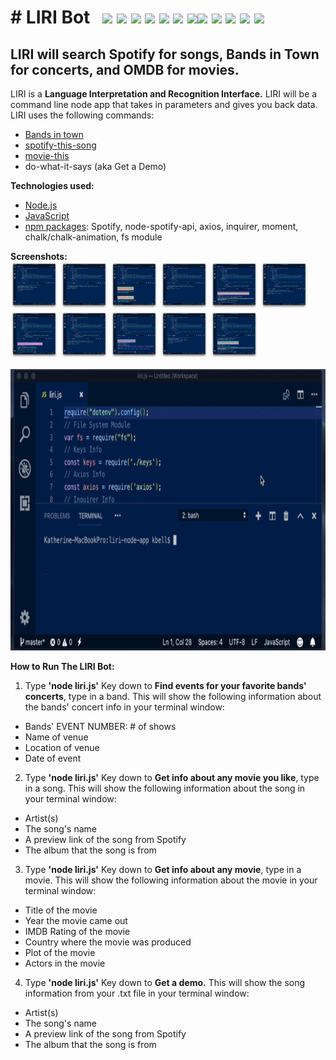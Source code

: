 # &#35; LIRI Bot &#160; <img src="https://img.icons8.com/color/48/000000/drum-set.png">&nbsp;<img src="https://img.icons8.com/color/48/000000/metal-music.png">&nbsp;<img src="https://img.icons8.com/color/48/000000/electronic-music.png">&nbsp;<img src="https://img.icons8.com/color/48/000000/rock-music.png">&nbsp;<img src="https://img.icons8.com/color/48/000000/documentary.png">&nbsp;<img src="https://img.icons8.com/color/48/000000/music-transcript.png">&nbsp;<img src="https://img.icons8.com/color/48/000000/dj.png"><img src="https://img.icons8.com/color/48/000000/matrix-desktop.png">&nbsp;<img src="https://img.icons8.com/color/48/000000/morpheus.png">&nbsp;<img src="https://img.icons8.com/color/48/000000/trinity.png">&nbsp;<img src="https://img.icons8.com/color/48/000000/neo.png">&nbsp;<img src="https://img.icons8.com/color/48/000000/matrix-hunter.png">
## LIRI will search Spotify for songs, Bands in Town for concerts, and OMDB for movies.
LIRI is a <b>Language Interpretation and Recognition Interface.</b> LIRI will be a command line node app that takes in parameters and gives you back data. LIRI uses the following commands:

* <a href="https://www.bandsintown.com/">Bands in town</a>
* <a href="https://www.spotify.com/">spotify-this-song</a>
* <a href="http://www.omdbapi.com/">movie-this</a>
* do-what-it-says (aka Get a Demo)

<b>Technologies used:</b>
* <a href="https://nodejs.org/en/">Node.js</a>
* <a href="https://www.w3schools.com/whatis/whatis_js.asp">JavaScript</a>
* <a href="https://www.npmjs.com/">npm packages</a>: Spotify, node-spotify-api, axios, inquirer, moment, chalk/chalk-animation, fs module

<b>Screenshots:</b><br>
<img src="https://raw.githubusercontent.com/katbytes/liri-node-app/master/assets/imgs/01.png" alt="screen 1" height="76" width="76">
<img src="https://raw.githubusercontent.com/katbytes/liri-node-app/master/assets/imgs/02.png" alt="screen 2" height="76" width="76">
<img src="https://raw.githubusercontent.com/katbytes/liri-node-app/master/assets/imgs/03.png" alt="screen 3" height="76" width="76">
<img src="https://raw.githubusercontent.com/katbytes/liri-node-app/master/assets/imgs/04.png" alt="screen 4" height="76" width="76">
<img src="https://raw.githubusercontent.com/katbytes/liri-node-app/master/assets/imgs/05.png" alt="screen 5" height="76" width="76">
<img src="https://raw.githubusercontent.com/katbytes/liri-node-app/master/assets/imgs/06.png" alt="screen 6" height="76" width="76">
<img src="https://raw.githubusercontent.com/katbytes/liri-node-app/master/assets/imgs/07.png" alt="screen 7" height="76" width="76">
<img src="https://raw.githubusercontent.com/katbytes/liri-node-app/master/assets/imgs/08.png" alt="screen 8" height="76" width="76">
<img src="https://raw.githubusercontent.com/katbytes/liri-node-app/master/assets/imgs/09.png" alt="screen 9" height="76" width="76">
<img src="https://raw.githubusercontent.com/katbytes/liri-node-app/master/assets/imgs/10.png" alt="screen 10" height="76" width="76">
<img src="https://raw.githubusercontent.com/katbytes/liri-node-app/master/assets/imgs/11.png" alt="screen 11" height="76" width="76">

<img src="https://raw.githubusercontent.com/katbytes/liri-node-app/master/assets/imgs/liri-node-app.gif" alt="demo" height="450" width="875">

<b>How to Run The LIRI Bot:</b>
1) Type <b>'node liri.js'</b> Key down to <b>Find events for your favorite bands' concerts</b>, type in a band. This will show the following information about the bands' concert info in your terminal window:
* Bands' EVENT NUMBER: # of shows
* Name of venue
* Location of venue
* Date of event
2) Type <b>'node liri.js'</b> Key down to <b>Get info about any movie you like</b>, type in a song. This will show the following information about the song in your terminal window:
* Artist(s)
* The song's name
* A preview link of the song from Spotify
* The album that the song is from
3) Type <b>'node liri.js'</b> Key down to <b>Get info about any movie</b>, type in a movie. This will show the following information about the movie in your terminal window:
* Title of the movie
* Year the movie came out
* IMDB Rating of the movie
* Country where the movie was produced
* Plot of the movie
* Actors in the movie
4) Type <b>'node liri.js'</b> Key down to <b>Get a demo.</b> This will show the song information from your .txt file in your terminal window:
* Artist(s)
* The song's name
* A preview link of the song from Spotify
* The album that the song is from
